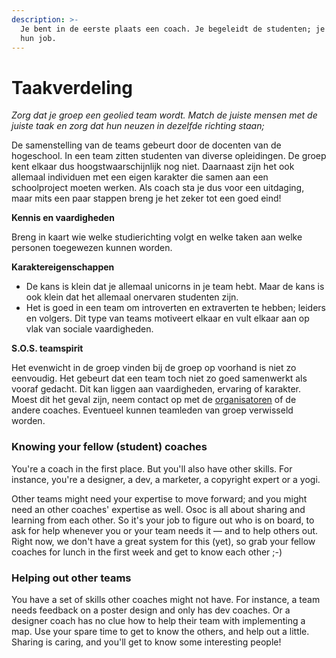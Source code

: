 ```yaml
---
description: >-
  Je bent in de eerste plaats een coach. Je begeleidt de studenten; je doet niet
  hun job.
---
```


# Taakverdeling

_Zorg dat je groep een geolied team wordt. Match de juiste mensen met de juiste taak en zorg dat hun neuzen in dezelfde richting staan;_ 

De samenstelling van de teams gebeurt door de docenten van de hogeschool. In een team zitten studenten van diverse opleidingen. De groep kent elkaar dus hoogstwaarschijnlijk nog niet. Daarnaast zijn het ook allemaal individuen met een eigen karakter die samen aan een schoolproject moeten werken. Als coach sta je dus voor een uitdaging, maar mits een paar stappen breng je het zeker tot een goed eind!

**Kennis en vaardigheden**

Breng in kaart wie welke studierichting volgt en welke taken aan welke personen toegewezen kunnen worden.

**Karaktereigenschappen**

* De kans is klein dat je allemaal unicorns in je team hebt. Maar de kans is ook klein dat het allemaal onervaren studenten zijn. 
* Het is goed in een team om introverten en extraverten te hebben; leiders en volgers. Dit type van teams motiveert elkaar en vult elkaar aan op vlak van sociale vaardigheden.

**S.O.S. teamspirit**

Het evenwicht in de groep vinden bij de groep op voorhand is niet zo eenvoudig. Het gebeurt dat een team toch niet zo goed samenwerkt als vooraf gedacht. Dit kan liggen aan vaardigheden, ervaring of karakter. Moest dit het geval zijn, neem contact op met de [organisatoren](first-time-coaches.md) of de andere coaches. Eventueel kunnen teamleden van groep verwisseld worden.



### 

### 

### 

### Knowing your fellow \(student\) coaches

You're a coach in the first place. But you'll also have other skills. For instance, you're a designer, a dev, a marketer, a copyright expert or a yogi.

Other teams might need your expertise to move forward; and you might need an other coaches' expertise as well. Osoc is all about sharing and learning from each other. So it's your job to figure out who is on board, to ask for help whenever you or your team needs it — and to help others out. Right now, we don't have a great system for this \(yet\), so grab your fellow coaches for lunch in the first week and get to know each other ;-\)

### Helping out other teams

You have a set of skills other coaches might not have. For instance, a team needs feedback on a poster design and only has dev coaches. Or a designer coach has no clue how to help their team with implementing a map. Use your spare time to get to know the others, and help out a little. Sharing is caring, and you'll get to know some interesting people!


